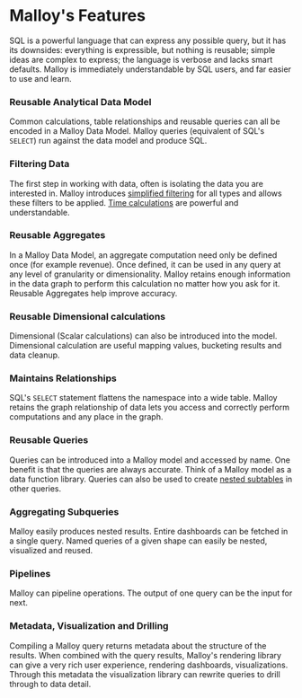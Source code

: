 # Malloy's Features
SQL is a powerful language that can express any possible query, but it has its downsides: everything is expressible, but nothing is reusable; simple ideas are complex to express; the language is verbose and lacks smart defaults. Malloy is immediately understandable by SQL users, and far easier to use and learn.

### Reusable Analytical Data Model
Common calculations, table relationships and reusable queries can all be encoded in a Malloy
Data Model.  Malloy queries (equivalent of SQL's <code>SELECT</code>) run against the data model and
produce SQL.

### Filtering Data
The first step in working with data, often is isolating the data you are interested in.
Malloy introduces [simplified filtering](../language/filters.md) for all types and allows these filters to be
applied.  [Time calculations](../language/expressions.md#time-expressions) are powerful and understandable.

### Reusable Aggregates
In a Malloy Data Model, an aggregate computation need only be defined once (for example revenue).  Once defined, it can be used
in any query at any level of granularity or dimensionality. Malloy retains enough information in the data graph
to perform this calculation no matter how you ask for it. Reusable Aggregates help improve accuracy.

### Reusable Dimensional calculations
Dimensional (Scalar calculations) can also be introduced into the model. Dimensional calculation are useful
mapping values, bucketing results and data cleanup.

### Maintains Relationships
SQL's <code>SELECT</code> statement flattens the namespace into a wide table. Malloy retains the graph relationship
of data lets you access and correctly perform computations and any place in the graph.

### Reusable Queries
Queries can be introduced into a Malloy model and accessed by name.  One benefit is that the
queries are always accurate.  Think of a Malloy model as a data function library.
Queries can also be used to create [nested subtables](../language/nesting.md) in other queries.

### Aggregating Subqueries
Malloy easily produces nested results.  Entire dashboards can be fetched in a single query.
Named queries of a given shape can easily be nested, visualized and reused.

### Pipelines
 Malloy can pipeline operations.  The output of one query can be the input for next.

### Metadata, Visualization and Drilling
Compiling a Malloy query returns metadata about the structure of the results. When combined with the query results, Malloy's rendering library can give a very
rich user experience, rendering dashboards, visualizations.  Through this metadata
the visualization library can rewrite queries to drill through to data detail.
